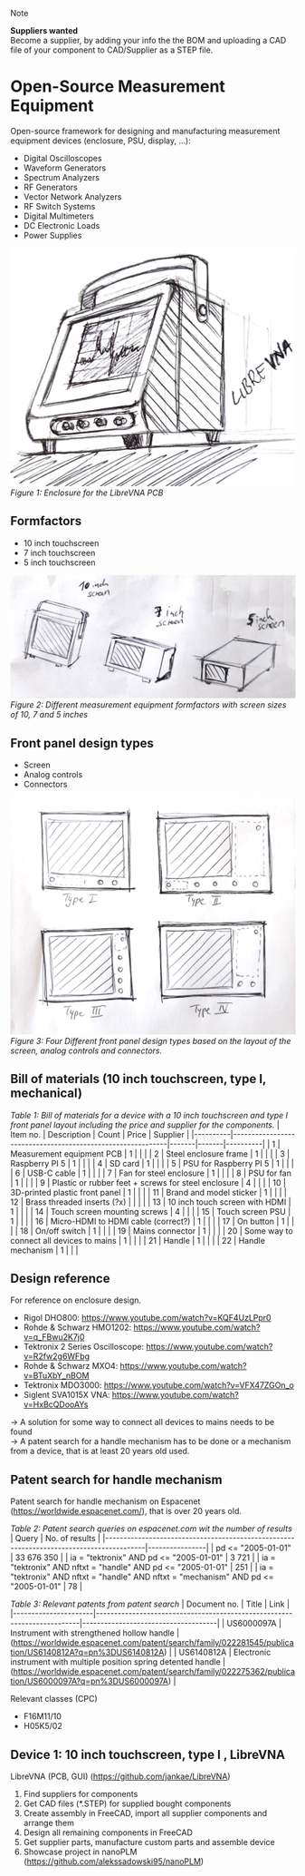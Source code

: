 > [!NOTE]
> **Suppliers wanted** <br>
> Become a supplier, by adding your info the the BOM and uploading a CAD file of your component to CAD/Supplier as a STEP file.

# Open-Source Measurement Equipment
Open-source framework for designing and manufacturing measurement equipment devices (enclosure, PSU, display, ...):
- Digital Oscilloscopes
- Waveform Generators
- Spectrum Analyzers
- RF Generators
- Vector Network Analyzers
- RF Switch Systems
- Digital Multimeters
- DC Electronic Loads
- Power Supplies

![librevna-enclosure.jpeg](librevna-enclosure.jpeg)
*Figure 1: Enclosure for the LibreVNA PCB*


## Formfactors
- 10 inch touchscreen
- 7 inch touchscreen
- 5 inch touchscreen

![measurement-equipment-formfactors.jpeg](measurement-equipment-formfactors.jpeg)
*Figure 2: Different measurement equipment formfactors with screen sizes of 10, 7 and 5 inches*


## Front panel design types
- Screen
- Analog controls
- Connectors

![measurement-equipment-front-panel-layouts.jpeg](measurement-equipment-front-panel-layouts.jpeg)
*Figure 3: Four Different front panel design types based on the layout of the screen, analog controls and connectors.*


## Bill of materials (10 inch touchscreen, type I, mechanical)
*Table 1: Bill of materials for a device with a 10 inch touchscreen and type I front panel layout including the price and supplier for the components.*
| Item no. | Description                                                | Count | Price | Supplier |
|----------|------------------------------------------------------------|-------|-------|----------|
| 1  | Measurement equipment PCB                                  |   1   |       |          |
| 2  | Steel enclosure frame                                      |   1   |       |          |
| 3  | Raspberry PI 5                                             |   1   |       |          |
| 4  | SD card                                                    |   1   |       |          |
| 5  | PSU for Raspberry PI 5                                     |   1   |       |          |
| 6  | USB-C cable                                                |   1   |       |          |
| 7  | Fan for steel enclosure                                    |   1   |       |          |
| 8  | PSU for fan                                                |   1   |       |          |
| 9  | Plastic or rubber feet + screws for steel enclosure        |   4   |       |          |
| 10 | 3D-printed plastic front panel                             |   1   |       |          |
| 11 | Brand and model sticker                                    |   1   |       |          |
| 12 | Brass threaded inserts (?x)                                |       |       |          |
| 13 | 10 inch touch screen with HDMI                             |   1   |       |          |
| 14 | Touch screen mounting screws                               |   4   |       |          |
| 15 | Touch screen PSU                                           |   1   |       |          |
| 16 | Micro-HDMI to HDMI cable (correct?)                        |   1   |       |          |
| 17 | On button                                                  |   1   |       |          |
| 18 | On/off switch                                              |   1   |       |          |
| 19 | Mains connector                                            |   1   |       |          |
| 20 | Some way to connect all devices to mains                   |   1   |       |          |
| 21 | Handle                                                     |   1   |       |          |
| 22 | Handle mechanism                                           |   1   |       |          |


## Design reference
For reference on enclosure design.
- Rigol DHO800: https://www.youtube.com/watch?v=KQF4UzLPpr0
- Rohde & Schwarz HMO1202: https://www.youtube.com/watch?v=q_FBwu2K7j0
- Tektronix 2 Series Oscilloscope: https://www.youtube.com/watch?v=R2fw2g6WFbg
- Rohde & Schwarz MXO4: https://www.youtube.com/watch?v=BTuXbY_nBOM
- Tektronix MDO3000: https://www.youtube.com/watch?v=VFX47ZGOn_o
- Siglent SVA1015X VNA: https://www.youtube.com/watch?v=HxBcQDooAYs

-> A solution for some way to connect all devices to mains needs to be found<br>
-> A patent search for a handle mechanism has to be done or a mechanism from a device, that is at least 20 years old used.

## Patent search for handle mechanism
Patent search for handle mechanism on Espacenet (https://worldwide.espacenet.com/), that is over 20 years old.

*Table 2: Patent search queries on espacenet.com wit the number of results*
| Query                                                                                   | No. of results |
|-----------------------------------------------------------------------------------------|----------------|
| pd <= "2005-01-01"                                                                      | 33 676 350     |
| ia = "tektronix" AND pd <= "2005-01-01"                                                 | 3 721          |
| ia = "tektronix" AND nftxt = "handle" AND pd <= "2005-01-01"                            | 251            |
| ia = "tektronix" AND nftxt = "handle" AND nftxt = "mechanism" AND pd <= "2005-01-01"    | 78             |


*Table 3: Relevant patents from patent search*
| Document no.         | Title                                                                   | Link                                |
|----------------------|-------------------------------------------------------------------------|-------------------------------------|
| US6000097A           | Instrument with strengthened hollow handle                              | (https://worldwide.espacenet.com/patent/search/family/022281545/publication/US6140812A?q=pn%3DUS6140812A)  |
| US6140812A           | Electronic instrument with multiple position spring detented handle     | (https://worldwide.espacenet.com/patent/search/family/022275362/publication/US6000097A?q=pn%3DUS6000097A)  |


Relevant classes (CPC)
- F16M11/10
- H05K5/02


## Device 1: 10 inch touchscreen, type I , LibreVNA
LibreVNA (PCB, GUI) (https://github.com/jankae/LibreVNA)

1. Find suppliers for components
2. Get CAD files (*.STEP) for supplied bought components
3. Create assembly in FreeCAD, import all supplier components and arrange them
4. Design all remaining components in FreeCAD
5. Get supplier parts, manufacture custom parts and assemble device
6. Showcase project in nanoPLM (https://github.com/alekssadowski95/nanoPLM)
